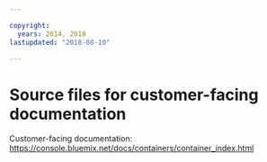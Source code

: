 ```yaml
---

copyright:
  years: 2014, 2018
lastupdated: "2018-08-10"

---
```



# Source files for customer-facing documentation

Customer-facing documentation: https://console.bluemix.net/docs/containers/container_index.html



